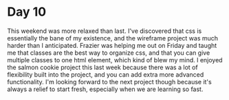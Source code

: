 # Day 10

This weekend was more relaxed than last. I've discovered that css is essentially the bane of my existence, and the wireframe project was much harder than I anticipated. Frazier was helping me out on Friday and taught me that classes are the best way to organize css, and that you can give multiple classes to one html element, which kind of blew my mind. I enjoyed the salmon cookie project this last week because there was a lot of flexibility built into the project, and you can add extra more advanced functionality. I'm looking forward to the next project though because it's always a relief to start fresh, especially when we are learning so fast. 
